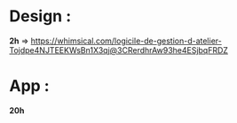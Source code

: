 # Design :
  **2h** => https://whimsical.com/logicile-de-gestion-d-atelier-Tojdpe4NJTEEKWsBn1X3qj@3CRerdhrAw93he4ESjbqFRDZ

# App : 
  **20h**